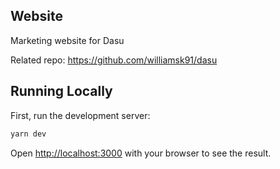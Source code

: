 ## Website

Marketing website for Dasu

Related repo: https://github.com/williamsk91/dasu

## Running Locally

First, run the development server:

```bash
yarn dev
```

Open [http://localhost:3000](http://localhost:3000) with your browser to see the result.
